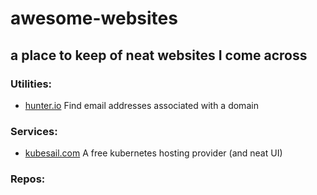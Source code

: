# awesome-websites

## a place to keep of neat websites I come across



### Utilities:

* [hunter.io](https://hunter.io) Find email addresses associated with a domain



### Services:

* [kubesail.com](https://kubesail.com) A free kubernetes hosting provider (and neat UI)



### Repos:

